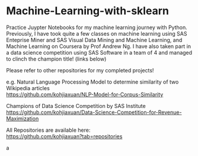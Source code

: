 # Machine-Learning-with-sklearn
Practice Juypter Notebooks for my machine learning journey with Python. Previously, I have took quite a few classes on machine learning using SAS Enteprise Miner and SAS Visual Data Mining and Machine Learning, and Machine Learning on Coursera by Prof Andrew Ng. I have also taken part in a data science competition using SAS Software in a team of 4 and managed to clinch the champion title! (links below)

Please refer to other repositories for my completed projects!

e.g. Natural Language Processing Model to determine similarity of two Wikipedia articles <br>
https://github.com/kohjiaxuan/NLP-Model-for-Corpus-Similarity

Champions of Data Science Competition by SAS Institute <br>
https://github.com/kohjiaxuan/Data-Science-Competition-for-Revenue-Maximization

All Repositories are available here: <br>
https://github.com/kohjiaxuan?tab=repositories

a
